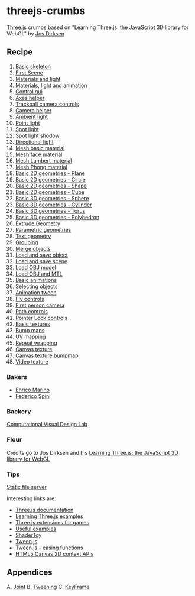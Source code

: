 threejs-crumbs
==============

[Three.js](http://threejs.org/) crumbs based on "Learning Three.js: the JavaScript 3D library for WebGL" by [Jos Dirksen](https://github.com/josdirksen)


## Recipe

1. [Basic skeleton](examples/example01.html)
2. [First Scene](examples/example02.html)
3. [Materials and light](examples/example03.html)
4. [Materials, light and animation](examples/example04.html)
5. [Control gui](examples/example05.html)
6. [Axes helper](examples/example06.html)
7. [Trackball camera controls](examples/example07.html)
8. [Camera helper](examples/example08.html)
9. [Ambient light](examples/example09.html)
10. [Point light](examples/example10.html)
11. [Spot light](examples/example11.html)
12. [Spot light shodow](examples/example12.html)
13. [Directional light](examples/example13.html)
14. [Mesh basic material](examples/example14.html)
15. [Mesh face material](examples/example15.html)
16. [Mesh Lambert material](examples/example16.html)
17. [Mesh Phong material](examples/example17.html)
18. [Basic 2D geometries - Plane](examples/example18.html)
19. [Basic 2D geometries - Circle](examples/example19.html)
20. [Basic 2D geometries - Shape](examples/example20.html)
21. [Basic 2D geometries - Cube](examples/example21.html)
22. [Basic 3D geometries - Sphere](examples/example22.html)
23. [Basic 3D geometries - Cylinder](examples/example23.html)
24. [Basic 3D geometries - Torus](examples/example24.html)
25. [Basic 3D geometries - Polyhedron](examples/example25.html)
26. [Extrude Geometry](examples/example26.html)
27. [Parametric geometries](examples/example27.html)
28. [Text geometry](examples/example28.html)
29. [Grouping](examples/example29.html)
30. [Merge objects](examples/example30.html)
31. [Load and save object](examples/example31.html)
32. [Load and save scene](examples/example32.html)
33. [Load OBJ model](examples/example33.html)
34. [Load OBJ and MTL](examples/example34.html)
35. [Basic animations](examples/example35.html)
36. [Selecting objects](examples/example36.html)
37. [Animation tween](examples/example37.html)
38. [Fly controls](examples/example38.html)
39. [First person camera](examples/example39.html)
40. [Path controls](examples/example40.html)
41. [Pointer Lock controls](examples/example41.html)
42. [Basic textures](examples/example41.html)
43. [Bump maps](examples/example42.html)
44. [UV mapping](examples/example44.html)
45. [Repeat wrapping](examples/example45.html)
46. [Canvas texture](examples/example46.html)
47. [Canvas texture bumpmap](examples/example47.html)
48. [Video texture](examples/example48.html)

### Bakers

- [Enrico Marino](http://onirame.com)
- [Federico Spini](http://federicospini.com)

### Backery

[Computational Visual Design Lab](http://dia.uniroma3.it/~cvdlab)

### Flour

Credits go to Jos Dirksen and his [Learning Three.js: the JavaScript 3D library for WebGL](http://www.amazon.com/Learning-Three-js-JavaScript-Library-WebGL/dp/1782166289/ref=sr_1_1?s=books&ie=UTF8&qid=1399655185&sr=1-1)

### Tips

[Static file server](https://github.com/cvdlab/static-file-server)

Interesting links are:
* [Three.js documentation](http://threejs.org/docs/)
* [Learning Three.js examples](http://www.smartjava.org/content/all-109-examples-my-book-threejs-threejs-version-r63)
* [Three.js extensions for games](http://www.threejsgames.com/extensions/)
* [Useful examples](http://stemkoski.github.io/Three.js/)
* [ShaderToy](https://www.shadertoy.com)
* [Tween.js](https://github.com/sole/tween.js/)
* [Tween.js - easing functions](http://sole.github.io/tween.js/examples/03_graphs.html)
* [HTML5 Canvas 2D context APIs](https://developer.mozilla.org/en-US/docs/Web/API/CanvasRenderingContext2D)

## Appendices

A. [Joint](appendices/joint.html)
B. [Tweening](appendices/tweening.html)
C. [KeyFrame](appendices/keyframe.html)
